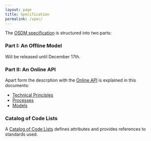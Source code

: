 ```yaml
---
layout: page
title: Specification
permalink: /spec/
---
```


The [OSDM specification](./) is structured into two parts:

### Part I: An Offline Model

Wiil be released until December 17th.

### Part II: An Online API

Apart form the descrption with the [Online API](./OSDM-Online-v0.9.9.yml)
 is explained in this documents:

- [Technical Principles](./technical-principles)
- [Processes](./processes)
- [Models](./models)

### Catalog of Code Lists

A [Catalog of Code Lists](./catalog-of-code-lists) defines attributes
and provides references to standards used.
